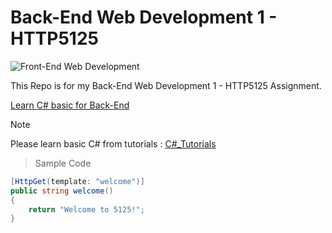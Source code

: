 # Back-End Web Development 1 - HTTP5125

![Front-End Web Development](/images/c.png)

This Repo is for my Back-End Web Development 1 - HTTP5125 Assignment.

[Learn C# basic for Back-End](https://www.w3schools.com/cs/index.php)

> [!Note]  
> Please learn basic C# from tutorials : [C#_Tutorials](https://learn.microsoft.com/en-us/dotnet/csharp/tour-of-csharp/)


> Sample Code
```csharp
[HttpGet(template: "welcome")]
public string welcome()
{
    return "Welcome to 5125!";
}
```



